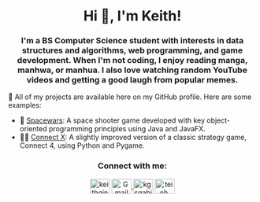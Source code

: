<h1 align="center">Hi 👋, I'm Keith!</h1>

<h3 align="center">
I'm a BS Computer Science student with interests in data structures and algorithms, web programming, and game development.
When I'm not coding, I enjoy reading manga, manhwa, or manhua.
I also love watching random YouTube videos and getting a good laugh from popular memes.
</h3>

<p>🚀 All of my projects are available here on my GitHub profile. Here are some examples:</p>
<ul>
  <li>🚀 <a href="https://github.com/krispypatata/spacewars-java">Spacewars</a>: A space shooter game developed with key object-oriented programming principles using Java and JavaFX.</li>
  <li>🔵🔴 <a href="https://github.com/krispypatata/connect-x">Connect X</a>: A slightly improved version of a classic strategy game, Connect 4, using Python and Pygame.</li>
</ul>

<h3 align="center">Connect with me:</h3>
<p align="center">
<a href="https://linkedin.com/in/keithginoelgabinete" target="blank"><img align="center" src="https://raw.githubusercontent.com/rahuldkjain/github-profile-readme-generator/master/src/images/icons/Social/linked-in-alt.svg" alt="keithginoelgabinete" height="30" width="40" /></a>
<a href="mailto:ksgabinete@up.edu.ph" target="_blank">
<img align="center" src="https://upload.wikimedia.org/wikipedia/commons/8/8c/Gmail_Icon_%282013-2020%29.svg" alt="Gmail" height="30" width="40" />
</a>
<a href="https://fb.com/kgsgabinete" target="blank"><img align="center" src="https://raw.githubusercontent.com/rahuldkjain/github-profile-readme-generator/master/src/images/icons/Social/facebook.svg" alt="kgsgabinete" height="30" width="40" /></a>
<a href="https://www.youtube.com/@teioh." target="blank"><img align="center" src="https://raw.githubusercontent.com/rahuldkjain/github-profile-readme-generator/master/src/images/icons/Social/youtube.svg" alt="teioh." height="30" width="40" /></a>
</p>


